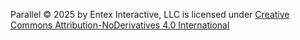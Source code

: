 Parallel © 2025 by Entex Interactive, LLC is licensed under [Creative Commons Attribution-NoDerivatives 4.0 International](https://creativecommons.org/licenses/by-nd/4.0/)
